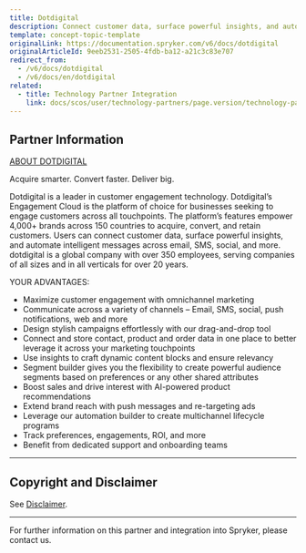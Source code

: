 ```yaml
---
title: Dotdigital
description: Connect customer data, surface powerful insights, and automate intelligent messages across email, SMS, social, and more by integrating Dotdigital into Spryker Commerce OS.
template: concept-topic-template
originalLink: https://documentation.spryker.com/v6/docs/dotdigital
originalArticleId: 9eeb2531-2505-4fdb-ba12-a21c3c83e707
redirect_from:
  - /v6/docs/dotdigital
  - /v6/docs/en/dotdigital
related:
  - title: Technology Partner Integration
    link: docs/scos/user/technology-partners/page.version/technology-partner-integration.html
---
```


## Partner Information
[ABOUT DOTDIGITAL](https://spryker.com/industry-partner/dotdigital/)

Acquire smarter. Convert faster. Deliver big.

Dotdigital is a leader in customer engagement technology. Dotdigital’s Engagement Cloud is the platform of choice for businesses seeking to engage customers across all touchpoints. The platform’s features empower 4,000+ brands across 150 countries to acquire, convert, and retain customers. Users can connect customer data, surface powerful insights, and automate intelligent messages across email, SMS, social, and more. dotdigital is a global company with over 350 employees, serving companies of all sizes and in all verticals for over 20 years.

YOUR ADVANTAGES:

* Maximize customer engagement with omnichannel marketing
* Communicate across a variety of channels – Email, SMS, social, push notifications, web and more
* Design stylish campaigns effortlessly with our drag-and-drop tool
* Connect and store contact, product and order data in one place to better leverage it across your marketing touchpoints
* Use insights to craft dynamic content blocks and ensure relevancy
* Segment builder gives you the flexibility to create powerful audience segments based on preferences or any other shared attributes
* Boost sales and drive interest with AI-powered product recommendations
* Extend brand reach with push messages and re-targeting ads
* Leverage our automation builder to create multichannel lifecycle programs
* Track preferences, engagements, ROI, and more
* Benefit from dedicated support and onboarding teams

---

## Copyright and Disclaimer

See [Disclaimer](https://github.com/spryker/spryker-documentation).

---
For further information on this partner and integration into Spryker, please contact us.

<div class="hubspot-form js-hubspot-form" data-portal-id="2770802" data-form-id="163e11fb-e833-4638-86ae-a2ca4b929a41" id="hubspot-1"></div>


